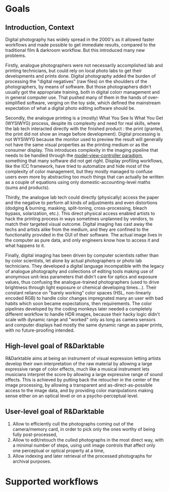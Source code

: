 # Goals

## Introduction, Context

Digital photography has widely spread in the 2000's as it allowed faster workflows and made possible to get immediate results, compared to the traditional film & darkroom workflow. But this introduced many new problems.

Firstly, analogue photographers were not necessarily accomplished lab and printing technicians, but could rely on local photo labs to get their developments and prints done. Digital photography added the burden of processing the "digital negatives" (raw files) on the shoulders of the photographers, by means of software. But those photographers didn't usually got the appropriate training, both in digital colorr management and in general computer use. That pushed many of them in the hands of over-simplified software, verging on the toy side, which defined the mainstream expectation of what a digital photo editing software should be.

Secondly, the analogue printing is a (mostly) What You See Is What You Get (WYSIWYG) process, despite its complexity and need for real skills, where the lab tech interacted directly with the finished product : the print (granted, the print did not show an image before development). Digital processing is not WYSIWYG because the monitor used to preview the result will generally not have the same visual properties as the printing medium or as the consumer display. This introduces complexity in the imaging pipeline that needs to be handled through the [model-view-controller paradigm](https://en.wikipedia.org/wiki/Model%E2%80%93view%E2%80%93controller), something that many software did not get right. Display profiling workflows, like the ICC framework, have tried to automatize and hide most of the complexity of color management, but they mostly managed to confuse users even more by abstracting too much things that can actually be written as a couple of equations using only domestic-accounting-level maths (sums and products).

Thirdly, the analogue lab tech could directly (physically) access the paper and the negative to perform all kinds of adjustments and even distortions (dodging & burning, masking, split-toning, cross-processing, bleach bypass, solarization, etc.). This direct physical access enabled artists to hack the printing process in ways sometimes unplanned by vendors, to match their targeted visual outcome. Digital imaging has cast away the techs and artists alike from the medium, and they are confined to the functionality provided in the GUI of their software. The actual image lives in the computer as pure data, and only engineers know how to access it and what happens to it.

Finally, digital imaging has been driven by computer scientists rather than by color scientists, let alone by actual photographers or photo lab technicians. They developed a digital language incompatible with the legacy of analogue photography and collections of editing tools making use of anonymous unit-less parameters that didn't care for optics and exposure values, thus confusing the analogue-trained photographers (used to drive brightness through light exposure or chemical developing times…). Their constant reliance on "barely working" color spaces (HSL, non-linearly encoded RGB) to handle color changes impregnated many an user with bad habits which soon became expectations, then requirements. The color pipelines developed by the coding monkeys later needed a completely different workflow to handle HDR images, because their hacky logic didn't scale with dynamic range and "worked" only as long as camera sensors and computer displays had mostly the same dynamic range as paper prints, with no future-proofing intended.

## High-level goal of R&Darktable

R&Darktable aims at being an instrument of visual expression letting artists develop their own interpretation of the raw material by allowing a large expressive range of color effects, much like a musical instrument lets musicians interpret the score by allowing a large expressive range of sound effects. This is achieved by putting back the retoucher in the center of the image processing, by allowing a transparent and as-direct-as-possible access to the image data, and by providing color manipulations making sense either on an optical level or on a psycho-perceptual level. 

## User-level goal of R&Darktable

1. Allow to efficiently cull the photographs coming out of the camera/memory card, in order to pick only the ones worthy of being fully post-processed,
2. Allow to edit/retouch the culled photographs in the most direct way, with a minimal number of steps, using unit image controls that affect only one perceptual or optical property at a time,
3. Allow indexing and later retrieval of the processed photographs for archival purposes.


# Supported workflows
 